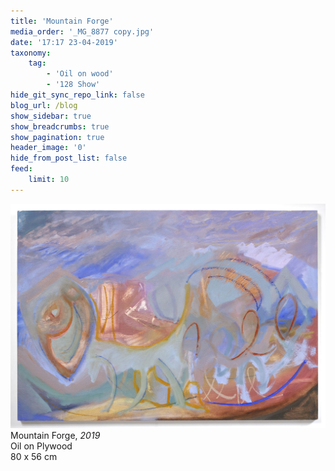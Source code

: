 ```yaml
---
title: 'Mountain Forge'
media_order: '_MG_8877 copy.jpg'
date: '17:17 23-04-2019'
taxonomy:
    tag:
        - 'Oil on wood'
        - '128 Show'
hide_git_sync_repo_link: false
blog_url: /blog
show_sidebar: true
show_breadcrumbs: true
show_pagination: true
header_image: '0'
hide_from_post_list: false
feed:
    limit: 10
---
```


![](_MG_8877%20copy.jpg)
Mountain Forge, _2019_  
Oil on Plywood  
80 x 56 cm  
